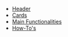 * [Header](header.md)
* [Cards](info_cards.md)
* [Main Functionalities](main_functionalities/)
* [How-To's](howtos/)